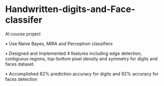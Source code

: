 # Handwritten-digits-and-Face-classifer
AI course project


• Use Naive Bayes, MIRA and Perceptron classifiers 

•	Designed and Implemented 4 features including edge detection, contiguous regions, top-bottom pixel density and symmetry for digits and faces dataset. 

•	Accomplished 82% prediction accuracy for digits and 92% accuracy for faces detection
